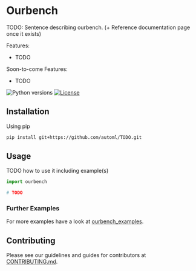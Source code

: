 # Ourbench

TODO: Sentence describing ourbench. (+ Reference documentation page once it exists)

Features:

- TODO

Soon-to-come Features:

- TODO

![Python versions](https://img.shields.io/badge/python-3.7%20%7C%203.8%20%7C%203.9%20%7C%203.10-informational)
[![License](TODO)](LICENSE)

## Installation

Using pip

```bash
pip install git+https://github.com/automl/TODO.git
```


## Usage

TODO how to use it including example(s)

```python
import ourbench

# TODO
```

### Further Examples

For more examples have a look at [ourbench_examples](ourbench_examples).


## Contributing

Please see our guidelines and guides for contributors at [CONTRIBUTING.md](CONTRIBUTING.md).
